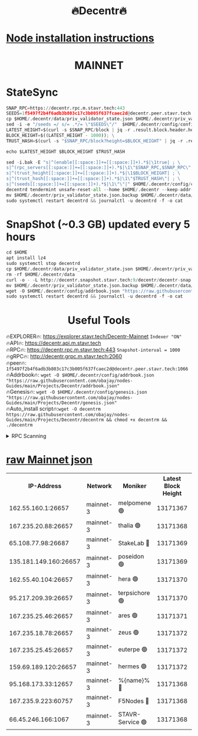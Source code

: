 <h1 align="center"> 🔥Decentr🔥</h1>

[Node installation instructions](https://github.com/obajay/nodes-Guides/tree/main/Projects/Decentr)
=
<h1 align="center"> MAINNET</h1>

# StateSync
```python
SNAP_RPC=https://decentr.rpc.m.stavr.tech:443
SEEDS=1f5497f2b4f6adb3b803c17c3b005f637fcaec2d@decentr.peer.stavr.tech:1066
cp $HOME/.decentr/data/priv_validator_state.json $HOME/.decentr/priv_validator_state.json.backup
sed -i -e "/seeds =/ s/= .*/= \"$SEEDS\"/"  $HOME/.decentr/config/config.toml
LATEST_HEIGHT=$(curl -s $SNAP_RPC/block | jq -r .result.block.header.height); \
BLOCK_HEIGHT=$((LATEST_HEIGHT - 1000)); \
TRUST_HASH=$(curl -s "$SNAP_RPC/block?height=$BLOCK_HEIGHT" | jq -r .result.block_id.hash)

echo $LATEST_HEIGHT $BLOCK_HEIGHT $TRUST_HASH

sed -i.bak -E "s|^(enable[[:space:]]+=[[:space:]]+).*$|\1true| ; \
s|^(rpc_servers[[:space:]]+=[[:space:]]+).*$|\1\"$SNAP_RPC,$SNAP_RPC\"| ; \
s|^(trust_height[[:space:]]+=[[:space:]]+).*$|\1$BLOCK_HEIGHT| ; \
s|^(trust_hash[[:space:]]+=[[:space:]]+).*$|\1\"$TRUST_HASH\"| ; \
s|^(seeds[[:space:]]+=[[:space:]]+).*$|\1\"\"|" $HOME/.decentr/config/config.toml
decentrd tendermint unsafe-reset-all --home $HOME/.decentr --keep-addr-book
mv $HOME/.decentr/priv_validator_state.json.backup $HOME/.decentr/data/priv_validator_state.json
sudo systemctl restart decentrd && journalctl -u decentrd -f -o cat
```
# SnapShot (~0.3 GB) updated every 5 hours
```python
cd $HOME
apt install lz4
sudo systemctl stop decentrd
cp $HOME/.decentr/data/priv_validator_state.json $HOME/.decentr/priv_validator_state.json.backup
rm -rf $HOME/.decentr/data
curl -o - -L http://decentr.snapshot.stavr.tech:9/decentr/decentr-snap.tar.lz4 | lz4 -c -d - | tar -x -C $HOME/.decentr --strip-components 2
mv $HOME/.decentr/priv_validator_state.json.backup $HOME/.decentr/data/priv_validator_state.json
wget -O $HOME/.decentr/config/addrbook.json "https://raw.githubusercontent.com/obajay/nodes-Guides/main/Projects/Decentr/addrbook.json"
sudo systemctl restart decentrd && journalctl -u decentrd -f -o cat
```

 <h1 align="center"> Useful Tools</h1>

🔥EXPLORER🔥:     https://explorer.stavr.tech/Decentr-Mainnet        `Indexer "ON"` \
🔥API🔥:          https://decentr.api.m.stavr.tech \
🔥RPC🔥:          https://decentr.rpc.m.stavr.tech:443              `Snapshot-interval = 1000` \
🔥gRPC🔥:         http://decentr.grpc.m.stavr.tech:2060 \
🔥peer🔥:         `1f5497f2b4f6adb3b803c17c3b005f637fcaec2d@decentr.peer.stavr.tech:1066` \
🔥Addrbook🔥:  `wget -O $HOME/.decentr/config/addrbook.json "https://raw.githubusercontent.com/obajay/nodes-Guides/main/Projects/Decentr/addrbook.json"` \
🔥Genesis🔥:  `wget -O $HOME/.decentr/config/genesis.json "https://raw.githubusercontent.com/obajay/nodes-Guides/main/Projects/Decentr/genesis.json"` \
🔥Auto_install script🔥:`wget -O decentrm https://raw.githubusercontent.com/obajay/nodes-Guides/main/Projects/Decentr/decentrm && chmod +x decentrm && ./decentrm`

<details>
<summary>RPC Scanning</summary>

<h2 align="center"> We scan nodes in real time every 4 hours. And we provide the final result of RPC endpoints.
We cannot influence the operation of these nodes in any way. </h2>


```python
If Voting Power is higher than 0 --> then the Node is a validator of the network and may be subject to attack and be a potential threat to the chain.
```
```python
We marked such validators with a red symbol
```

</details>

[raw Mainnet json](https://rpc-check.decentrm.stavr.tech/decentrm/rpc-decentrm-result.json)
=



<table><tr><th>IP-Address</th><th>Network</th><th>Moniker</th><th>Latest Block Height</th><th>Earliest Block Height</th><th>Catching Up</th><th>Tx Index</th><th>Voting Power</th><th>Scan Time</th></tr><tr><td>162.55.160.1:26657</td><td>mainnet-3</td><td>melpomene 🟢</td><td>13171367</td><td>1688950</td><td>False</td><td>on</td><td>0</td><td>2024-03-04T16:45:36.805469432UTC</td></tr><tr><td>167.235.20.88:26657</td><td>mainnet-3</td><td>thalia 🟢</td><td>13171368</td><td>1688950</td><td>False</td><td>on</td><td>0</td><td>2024-03-04T16:45:44.302627860UTC</td></tr><tr><td>65.108.77.98:26687</td><td>mainnet-3</td><td>StakeLab 🔴</td><td>13171369</td><td>1688950</td><td>False</td><td>on</td><td>5501541</td><td>2024-03-04T16:45:44.625129241UTC</td></tr><tr><td>135.181.149.160:26657</td><td>mainnet-3</td><td>poseidon 🟢</td><td>13171369</td><td>1688950</td><td>False</td><td>on</td><td>0</td><td>2024-03-04T16:45:49.019413021UTC</td></tr><tr><td>162.55.40.104:26657</td><td>mainnet-3</td><td>hera 🟢</td><td>13171370</td><td>1688950</td><td>False</td><td>on</td><td>0</td><td>2024-03-04T16:45:51.279225076UTC</td></tr><tr><td>95.217.209.39:26657</td><td>mainnet-3</td><td>terpsichore 🟢</td><td>13171370</td><td>1688950</td><td>False</td><td>on</td><td>0</td><td>2024-03-04T16:45:55.660466855UTC</td></tr><tr><td>167.235.25.46:26657</td><td>mainnet-3</td><td>ares 🟢</td><td>13171371</td><td>1688950</td><td>False</td><td>on</td><td>0</td><td>2024-03-04T16:45:59.963263262UTC</td></tr><tr><td>167.235.18.78:26657</td><td>mainnet-3</td><td>zeus 🟢</td><td>13171372</td><td>1688950</td><td>False</td><td>on</td><td>0</td><td>2024-03-04T16:46:02.226733334UTC</td></tr><tr><td>167.235.25.45:26657</td><td>mainnet-3</td><td>euterpe 🟢</td><td>13171372</td><td>1688950</td><td>False</td><td>on</td><td>0</td><td>2024-03-04T16:46:04.490424640UTC</td></tr><tr><td>159.69.189.120:26657</td><td>mainnet-3</td><td>hermes 🟢</td><td>13171372</td><td>1688950</td><td>False</td><td>on</td><td>0</td><td>2024-03-04T16:46:06.763981136UTC</td></tr><tr><td>95.168.173.33:12657</td><td>mainnet-3</td><td>%{name}% 🔴</td><td>13171368</td><td>8964001</td><td>False</td><td>on</td><td>4278035</td><td>2024-03-04T16:45:39.808185501UTC</td></tr><tr><td>167.235.9.223:60757</td><td>mainnet-3</td><td>F5Nodes 🔴</td><td>13171368</td><td>12380001</td><td>False</td><td>off</td><td>562</td><td>2024-03-04T16:45:40.025719053UTC</td></tr><tr><td>66.45.246.166:1067</td><td>mainnet-3</td><td>STAVR-Service 🟢</td><td>13171368</td><td>13169001</td><td>False</td><td>on</td><td>0</td><td>2024-03-04T16:45:39.365687246UTC</td></tr></table>

